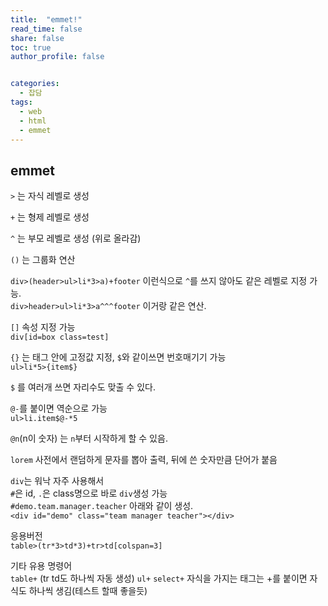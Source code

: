 ```yaml
---
title:  "emmet!"
read_time: false
share: false
toc: true
author_profile: false


categories:
  - 잡담
tags:
  - web
  - html
  - emmet
---
```


## emmet

`>` 는 자식 레벨로 생성   

`+` 는 형제 레벨로 생성  

`^` 는 부모 레벨로 생성 (위로 올라감)  

`()` 는 그룹화 연산  

`div>(header>ul>li*3>a)+footer` 이런식으로 `^`를 쓰지 않아도 같은 레벨로 지정 가능.  
`div>header>ul>li*3>a^^^footer` 이거랑 같은 연산.    

`[]` 속성 지정 가능  
`div[id=box class=test]`  

`{}` 는 태그 안에 고정값 지정, `$`와 같이쓰면 번호매기기 가능  
`ul>li*5>{item$}`  

`$` 를 여러개 쓰면 자리수도 맞출 수 있다.  

`@-`를 붙이면 역순으로 가능  
`ul>li.item$@-*5`  

`@n`(n이 숫자) 는 `n`부터 시작하게 할 수 있음.  

`lorem` 사전에서 랜덤하게 문자를 뽑아 출력, 뒤에 쓴 숫자만큼 단어가 붙음  

`div`는 워낙 자주 사용해서  
`#`은 id, `.`은 class명으로 바로 `div`생성 가능  
`#demo.team.manager.teacher` 아래와 같이 생성.  
`<div id="demo" class="team manager teacher"></div>`

응용버전  
`table>(tr*3>td*3)+tr>td[colspan=3]`  

기타 유용 명령어  
`table+` (tr td도 하나씩 자동 생성)
`ul+`
`select+`
자식을 가지는 태그는 +를 붙이면 자식도 하나씩 생김(테스트 할때 좋을듯)